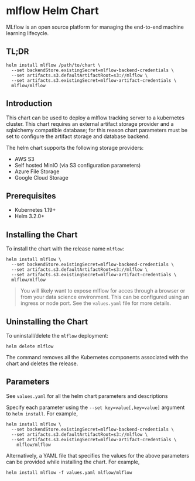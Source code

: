 # mlflow Helm Chart

MLflow is an open source platform for managing the end-to-end machine 
learning lifecycle.

## TL;DR

```console
helm install mlflow /path/to/chart \
  --set backendStore.existingSecret=mlflow-backend-credentials \
  --set artifacts.s3.defaultArtifactRoot=s3://mlflow \
  --set artifacts.s3.existingSecret=mlflow-artifact-credentials \
  mlflow/mlflow
```

## Introduction

This chart can be used to deploy a mlflow tracking server to a kubernetes
cluster. This chart requires an external artifact storage provider and a
sqlalchemy compatible database; for this reason chart parameters must be
set to configure the artifact storage and database backend.

The helm chart supports the following storage providers:

- AWS S3
- Self hosted MinIO (via S3 configuration parameters)
- Azure File Storage
- Google Cloud Storage

## Prerequisites

- Kubernetes 1.19+
- Helm 3.2.0+

## Installing the Chart

To install the chart with the release name `mlflow`:

```console
helm install mlflow \
  --set backendStore.existingSecret=mlflow-backend-credentials \
  --set artifacts.s3.defaultArtifactRoot=s3://mlflow \
  --set artifacts.s3.existingSecret=mlflow-artifact-credentials \
  mlflow/mlflow
```

> You will likely want to expose mlflow for acces through
> a browser or from your data science environment. This can be configured
> using an ingress or node port. See the `values.yaml` file for more details.

## Uninstalling the Chart

To uninstall/delete the `mlflow` deployment:

```console
helm delete mlflow
```

The command removes all the Kubernetes components associated with the chart and deletes the release.

## Parameters

See `values.yaml` for all the helm chart parameters and descriptions

Specify each parameter using the `--set key=value[,key=value]` argument to `helm install`. For example,

```console
helm install mlflow \
  --set backendStore.existingSecret=mlflow-backend-credentials \
  --set artifacts.s3.defaultArtifactRoot=s3://mlflow \
  --set artifacts.s3.existingSecret=mlflow-artifact-credentials \
    mlflow/mlflow
```

Alternatively, a YAML file that specifies the values for the above parameters can be provided while installing the chart. For example,

```console
helm install mlflow -f values.yaml mlflow/mlflow
```
